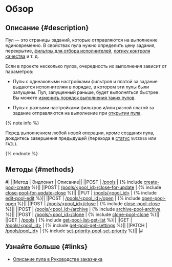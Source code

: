 # Обзор

## Описание {#description}

Пул — это страницы заданий, которые отправляются на выполнение единовременно. В свойствах пула
 нужно определить цену задания, перекрытие, [фильтры для отбора исполнителей](filters.md), [логику контроля качества](quality_control.md)
 и т. д.

Если в проекте несколько пулов, очередность их выполнения зависит от параметров:

- Пулы с одинаковыми настройками фильтров и платой за задание выдаются исполнителям в порядке, в котором эти пулы были запущены. Пул, запущенный раньше, будет выполняться быстрее. Вы можете [изменить порядок выполнения таких пулов](create-pool.md#priority).

- Пулы с разными настройками фильтров и/или разной платой за задание отправляются на выполнение при [открытии пула](open-pool.md).

{% note info %}

Перед выполнением любой новой операции, кроме создания пула, дождитесь завершения предыдущей (перехода в [статус](get-operation.md) `SUCCESS` или `FAIL`).

{% endnote %}

## Методы {#methods}

#|
||Метод | Эндпоинт | Описание||
||POST | [/pools](create-pool.md) | {% include [create-pool-create](../_includes/concepts/create-pool/id-create-pool/create.md) %}||
||POST | [/pools/<pool_id>/close-for-update](close-pool-for-update.md) | {% include [close-pool-for-update-close](../_includes/concepts/close-pool-for-update/id-close-pool-for-update/close.md) %}||
||PUT | [/pools/<pool_id>](edit-pool.md) | {% include [edit-pool-edit](../_includes/concepts/edit-pool/id-edit-pool/edit.md) %}||
||POST | [/pools/<pool_id>/open](open-pool.md) | {% include [open-pool-open](../_includes/concepts/open-pool/id-open-pool/open.md) %}||
||POST | [/pools/<pool_id>/close](close-pool.md) | {% include [close-pool-close](../_includes/concepts/close-pool/id-close-pool/close.md) %}||
||POST | [/pools/<pool_id>/archive](archive-pool.md) | {% include [archive-pool-archive](../_includes/concepts/archive-pool/id-archive-pool/archive.md) %}||
||POST | [/pools/<pool_id>/clone](clone-pool.md) | {% include [clone-pool-clone](../_includes/concepts/clone-pool/id-clone-pool/clone.md) %}||
||GET | [/pools](get-pool-list.md) | {% include [get-pool-list-get-list](../_includes/concepts/get-pool-list/id-get-pool-list/get-list.md) %}||
||GET | [/pools/<pool_id>](get-pool.md) | {% include [get-pool-get-settings](../_includes/concepts/get-pool/id-get-pool/get-settings.md) %}||
||PATCH | [/pools/pool_id>](set-priority-pool.md) | {% include [set-priority-pool-set-priority](../_includes/concepts/set-priority-pool/id-set-priority-pool/set-priority.md) %}||
|#

## Узнайте больше {#links}

- [Описание пула в Руководстве заказчика](../../guide/concepts/pool-main.md)